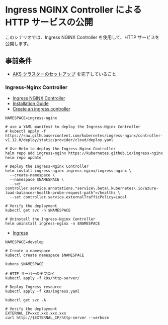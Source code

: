 # Ingress NGINX Controller による HTTP サービスの公開

このシナリオでは、Ingress NGINX Controller を使用して、HTTP サービスを公開します。

## 事前条件

- [AKS クラスターのセットアップ](./0_setup_aks_cluster.md) を完了していること

### Ingress-Nginx Controller

- [Ingress NGINX Controller](https://github.com/kubernetes/ingress-nginx)
- [Installation Guide](https://kubernetes.github.io/ingress-nginx/deploy/#quick-start)
- [Create an ingress controller](https://learn.microsoft.com/troubleshoot/azure/azure-kubernetes/load-bal-ingress-c/create-unmanaged-ingress-controller?tabs=azure-cli)

```shell
NAMESPACE=ingress-nginx

# use a YAML manifest to deploy the Ingress-Nginx Controller
# kubectl apply -f https://raw.githubusercontent.com/kubernetes/ingress-nginx/controller-v1.12.0/deploy/static/provider/cloud/deploy.yaml

# Use Helm to deploy the Ingress-Nginx Controller
helm repo add ingress-nginx https://kubernetes.github.io/ingress-nginx
helm repo update

# Deploy the Ingress-Nginx Controller
helm install ingress-nginx ingress-nginx/ingress-nginx \
  --create-namespace \
  --namespace $NAMESPACE \
  --set controller.service.annotations."service\.beta\.kubernetes\.io/azure-load-balancer-health-probe-request-path"=/healthz \
  --set controller.service.externalTrafficPolicy=Local

# Verify the deployment
kubectl get svc -n $NAMESPACE

# Uninstall the Ingress-Nginx Controller
helm uninstall ingress-nginx -n $NAMESPACE
```

- [Ingress](https://kubernetes.io/docs/concepts/services-networking/ingress/)

```shell
NAMESPACE=develop

# Create a namespace
kubectl create namespace $NAMESPACE

kubens $NAMESPACE

# HTTP サーバーのデプロイ
kubectl apply -f k8s/http-server/

# Deploy Ingress resource
kubectl apply -f k8s/ingress.yaml

kubectl get svc -A

# Verify the deployment
EXTERNAL_IP=xxx.xxx.xxx.xxx
curl http://$EXTERNAL_IP/http-server --verbose
```
